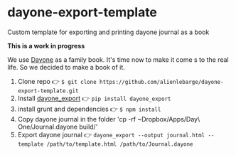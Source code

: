 dayone-export-template
======================

Custom template for exporting and printing dayone journal as a book

**This is a work in progress**

We use [Dayone](http://dayoneapp.com) as a family book. It's time now to make it come s to the real life. So we decided to make a book of it.

1. Clone repo :point_right: `$ git clone https://github.com/alienlebarge/dayone-export-template.git`
1. Install [dayone_export](https://github.com/nathangrigg/dayone_export) :point_right: `pip install dayone_export`
1. install grunt and dependencies :point_right: `$ npm install`
1. Copy dayone journal in the folder 'cp -rf ~Dropbox/Apps/Day\ One/Journal.dayone build/'
1. Export dayone journal :point_right: `dayone_export --output journal.html --template /path/to/template.html /path/to/Journal.dayone`
